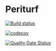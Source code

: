 # Periturf

[![Build status](https://ci.appveyor.com/api/projects/status/uwewgbfhrhul8jct?svg=true)](https://ci.appveyor.com/project/adz21c/periturf/branch/develop)


[![codecov](https://codecov.io/gh/adz21c/Periturf/branch/develop/graph/badge.svg)](https://codecov.io/gh/adz21c/Periturf)

[![Quality Gate Status](https://sonarcloud.io/api/project_badges/measure?project=adz21c_Periturf&metric=alert_status)](https://sonarcloud.io/dashboard?id=adz21c_Periturf)